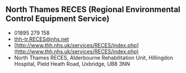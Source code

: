 
## North Thames RECES                         (Regional Environmental Control Equipment Service) 

- <i class="fa fa-phone"></i> 01895 279 158
- <i class="fa fa-envelope"></i> <a href="mailto:thh-tr.RECES@nhs.net">thh-tr.RECES@nhs.net</a>
- <i class="fa fa-home"></i> [http://www.thh.nhs.uk/services/RECES/index.php](http://www.thh.nhs.uk/services/RECES/index.php)
- <i class="fa fa-building"></i> North Thames RECES, Alderbourne Rehabilitation Unit, Hillingdon Hospital, Pield Heath Road, Uxbridge, UB8 3NN
